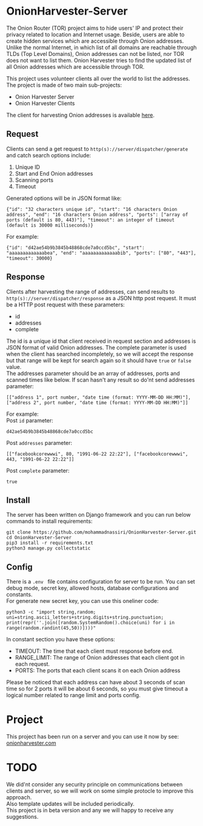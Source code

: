 # OnionHarvester-Server
The Onion Router (TOR) project aims to hide users' IP and protect their privacy related to location and Internet usage.
Beside, users are able to create hidden services which are accessible through Onion addresses.
Unlike the normal Internet, in which list of all domains are reachable through TLDs (Top Level Domains), Onion addresses can not be listed, nor TOR does not want to list them.
Onion Harvester tries to find the updated list of all Onion addresses which are accessible through TOR.

This project uses volunteer clients all over the world to list the addresses. The project is made of two main sub-projects:
- Onion Harvester Server
- Onion Harvester Clients

The client for harvesting Onion addresses is available [here](https://github.com/mirsamantajbakhsh/OnionHarvester).

## Request
Clients can send a get request to ```http(s)://server/dispatcher/generate``` and catch search options include:
1. Unique ID
2. Start and End Onion addresses
3. Scanning ports
4. Timeout

Generated options will be in JSON format like:
```
{"id": "32 characters unique id", "start": "16 characters Onion address", "end": "16 characters Onion address", "ports": ["array of ports (default is 80, 443)"], "timeout": an integer of timeout (default is 30000 milliseconds)}
```
For example:
```
{"id": "d42ae54b9b3845b48868cde7a0ccd5bc", "start": "aaaaaaaaaaaaabea", "end": "aaaaaaaaaaaaabib", "ports": ["80", "443"], "timeout": 30000}
```
## Response
Clients after harvesting the range of addresses, can send results to ```http(s)://server/dispatcher/response``` as a JSON http post request.
It must be a HTTP post request with these parameters:  
- id
- addresses
- complete

The id is a unique id that client received in request section and addresses is JSON format of valid Onion addresses. The complete parameter is used when the client has searched incompletely, so we will accept the response but that range will be kept for search again so it should have ```true``` or ```false``` value.  
The addresses parameter should be an array of addresses, ports and scanned times like below. If scan hasn't any result so do'nt send addresses parameter:
```
[["address 1", port number, "date time (format: YYYY-MM-DD HH:MM)"], ["address 2", port number, "date time (format: YYYY-MM-DD HH:MM)"]]
```
For example:  
Post ```id``` parameter:
```
d42ae54b9b3845b48868cde7a0ccd5bc
```
Post ```addresses``` parameter:
```
[["facebookcorewwwi", 80, "1991-06-22 22:22"], ["facebookcorewwwi", 443, "1991-06-22 22:22"]]
```
Post ```complete``` parameter:
```
true
```
## Install
The server has been written on Django framework and you can run below commands to install requirements:
```
git clone https://github.com/mohammadnassiri/OnionHarvester-Server.git
cd OnionHarvester-Server
pip3 install -r requirements.txt
python3 manage.py collectstatic
```

## Config
There is a ```.env ``` file contains configuration for server to be run. You can set debug mode, secret key, allowed hosts, database configurations and constants.  
For generate new secret key, you can use this oneliner code:  
```
python3 -c "import string,random; uni=string.ascii_letters+string.digits+string.punctuation; print(repr(''.join([random.SystemRandom().choice(uni) for i in range(random.randint(45,50))])))"
```

In constant section you have these options:  
 - TIMEOUT: The time that each client must response before end.
 - RANGE_LIMIT: The range of Onion addresses that each client got in each request.
 - PORTS: The ports that each client scans it on each Onion address
 
 Please be noticed that each address can have about 3 seconds of scan time so for 2 ports it will be about 6 seconds, so you must give timeout a logical number related to range limit and ports config.

# Project
This project has been run on a server and you can use it now by see: [onionharvester.com](http://onionharvester.com)

# TODO
We did'nt consider any security principle on communications between clients and server, so we will work on some simple protocle to improve this approach.  
Also template updates will be included periodically.  
This project is in beta version and any we will happy to receive any suggestions.